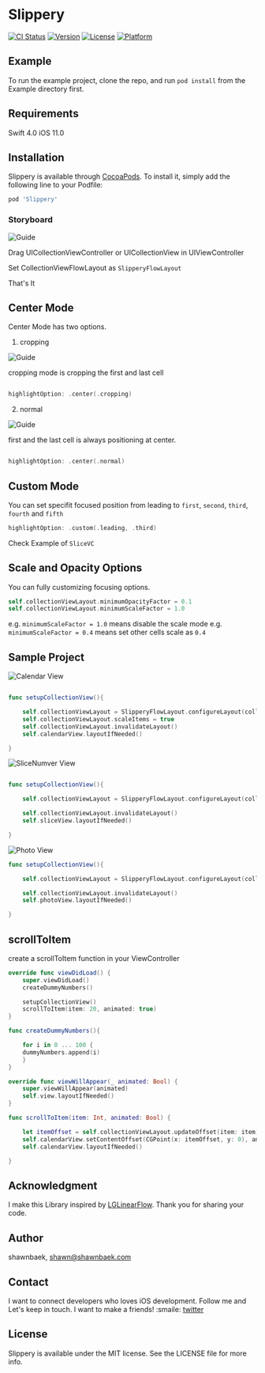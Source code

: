 # Slippery

[![CI Status](http://img.shields.io/travis/shawnbaek/Slippery.svg?style=flat)](https://travis-ci.org/shawnbaek/Slippery)
[![Version](https://img.shields.io/cocoapods/v/Slippery.svg?style=flat)](http://cocoapods.org/pods/Slippery)
[![License](https://img.shields.io/cocoapods/l/Slippery.svg?style=flat)](http://cocoapods.org/pods/Slippery)
[![Platform](https://img.shields.io/cocoapods/p/Slippery.svg?style=flat)](http://cocoapods.org/pods/Slippery)

## Example

To run the example project, clone the repo, and run `pod install` from the Example directory first.

## Requirements

Swift 4.0
iOS 11.0

## Installation

Slippery is available through [CocoaPods](http://cocoapods.org). To install
it, simply add the following line to your Podfile:

```ruby
pod 'Slippery'
```

### Storyboard

![Guide](./Images/guide.png)

Drag UICollectionViewController or UICollectionView in UIViewController


Set CollectionViewFlowLayout as `SlipperyFlowLayout`

That's It


## Center Mode

Center Mode has two options.

1. cropping

![Guide](./Images/cropped.gif)

cropping mode is cropping the first and last cell

```Swift

highlightOption: .center(.cropping)

```

2. normal

![Guide](./Images/normal.gif)

first and the last cell is always positioning at center.

```Swift

highlightOption: .center(.normal)

```

## Custom Mode

You can set specifit focused position from leading to `first`, `second`, `third`, `fourth` and `fifth`

```Swift
highlightOption: .custom(.leading, .third)
```
Check Example of `SliceVC`


## Scale and Opacity Options

You can fully customizing focusing options.

```Swift
self.collectionViewLayout.minimumOpacityFactor = 0.1
self.collectionViewLayout.minimumScaleFactor = 1.0
```

e.g. `minimumScaleFactor = 1.0` means disable the scale mode
e.g. `minimumScaleFactor = 0.4` means set other cells scale as `0.4`




## Sample Project

![Calendar View](./Images/normal.gif)
```swift

func setupCollectionView(){

    self.collectionViewLayout = SlipperyFlowLayout.configureLayout(collectionView: self.calendarView, itemSize: CGSize(width: 120, height: 180), minimumLineSpacing: 10, highlightOption: .center(.cropping))
    self.collectionViewLayout.scaleItems = true
    self.collectionViewLayout.invalidateLayout()
    self.calendarView.layoutIfNeeded()

}

```

![SliceNumver View](./Images/slice.gif)

```swift

func setupCollectionView(){

    self.collectionViewLayout = SlipperyFlowLayout.configureLayout(collectionView: self.sliceView, itemSize: CGSize(width: 30, height: 180), minimumLineSpacing: 20, highlightOption: .custom(.leading, .third))

    self.collectionViewLayout.invalidateLayout()
    self.sliceView.layoutIfNeeded()

}

```

![Photo View](./Images/photo.gif)

```swift
func setupCollectionView(){

    self.collectionViewLayout = SlipperyFlowLayout.configureLayout(collectionView: self.photoView, itemSize: CGSize(width: 150, height: 180), minimumLineSpacing: 20, highlightOption: .center(.normal))

    self.collectionViewLayout.invalidateLayout()
    self.photoView.layoutIfNeeded()

}
```

## scrollToItem

create a scrollToItem function in your ViewController

```swift
override func viewDidLoad() {
    super.viewDidLoad()
    createDummyNumbers()

    setupCollectionView()
    scrollToItem(item: 20, animated: true)
}

func createDummyNumbers(){

    for i in 0 ... 100 {
    dummyNumbers.append(i)
    }
}

override func viewWillAppear(_ animated: Bool) {
    super.viewWillAppear(animated)
    self.view.layoutIfNeeded()
}

func scrollToItem(item: Int, animated: Bool) {

    let itemOffset = self.collectionViewLayout.updateOffset(item: item)
    self.calendarView.setContentOffset(CGPoint(x: itemOffset, y: 0), animated: true)
    self.calendarView.layoutIfNeeded()

}

```


## Acknowledgment

I make this Library inspired by [LGLinearFlow](https://github.com/lukagabric/LGLinearFlow).
Thank you for sharing your code.

## Author

shawnbaek, shawn@shawnbaek.com


## Contact

I want to connect developers who loves iOS development. Follow me and Let's keep in touch. I want to make a friends! :smaile:
[twitter](https://twitter.com/yoshiboarder)



## License

Slippery is available under the MIT license. See the LICENSE file for more info.

